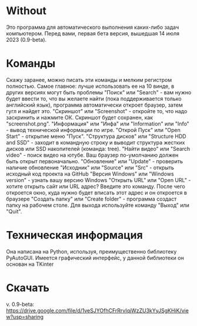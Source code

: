 # Without
Это программа для автоматического выполнения каких-либо задач компьютером. Перед вами, первая бета версия, вышедшая 14 июля 2023 (0.9-beta). 
# Команды
Скажу заранее, можно писать эти команды и мелким регистром полностью. Самое главное: лучше использовать ее на 10 винде, в других версиях могут быть проблемы
"Поиск" или "Search" - вам нужно будет ввести то, что вы желаете найти (пока поддерживается только английский язык), программа автоматически откроет браузер, затем гугл и найдет это.
"Скриншот" или "Screenshot" - откройте то, что надо заскринить и нажмите ОК. Скриншот будет сохранен, как "screenshot.png".
"Информация" или "Инфа" или "Information" или "Info" - вывод технической информации по игре.
"Открой Пуск" или "Open Start" - открытие меню "Пуск".
"Структура дисков" или "Structure HDD and SSD" - заходит в командную строку и выводит структура жестких дисков или SSD накопителей (команда: tree).
"Найти видео" или "Search video" - поиск видео на ютубе. Ваш браузер по-умолчанию должен быть открыт первоначально.
"Обновление" или "Update" - проверить наличие обновление
"Исходник" или "Source" или "Src" - открыть исходный код проекта на GitHub
"Версия Windows" или "Windows version" - узнать вашу версию Windows
"Открыть URL" или "Open URL" - хотите открыть сайт или URL адрес? Введите это команду. После чего откроется окно, куда нужно будет вписать этот адрес и он откроется в браузере
"Создать папку" или "Create folder" - программа создаст папку на рабочем столе.
Для выхода используйте команду "Выход" или "Quit".

# Техническая информация
Она написана на Python, используя, преимущественно библиотеку PyAutoGUI. Имеется графический интерфейс, у данной библиотеки он основан на TKinter

# Скачать
v. 0.9-beta: https://drive.google.com/file/d/1veSJYOfhCFrRrvIqjWzZU3kYyJSgKHiK/view?usp=sharing
